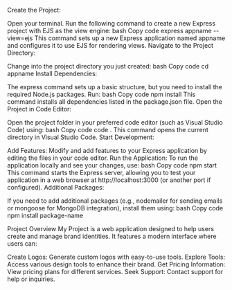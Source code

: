 Create the Project:

Open your terminal.
Run the following command to create a new Express project with EJS as the view engine:
bash
Copy code
express appname --view=ejs
This command sets up a new Express application named appname and configures it to use EJS for rendering views.
Navigate to the Project Directory:

Change into the project directory you just created:
bash
Copy code
cd appname
Install Dependencies:

The express command sets up a basic structure, but you need to install the required Node.js packages. Run:
bash
Copy code
npm install
This command installs all dependencies listed in the package.json file.
Open the Project in Code Editor:

Open the project folder in your preferred code editor (such as Visual Studio Code) using:
bash
Copy code
code .
This command opens the current directory in Visual Studio Code.
Start Development:

Add Features: Modify and add features to your Express application by editing the files in your code editor.
Run the Application: To run the application locally and see your changes, use:
bash
Copy code
npm start
This command starts the Express server, allowing you to test your application in a web browser at http://localhost:3000 (or another port if configured).
Additional Packages:

If you need to add additional packages (e.g., nodemailer for sending emails or mongoose for MongoDB integration), install them using:
bash
Copy code
npm install package-name


Project Overview
My Project is a web application designed to help users create and manage brand identities. It features a modern interface where users can:

Create Logos: Generate custom logos with easy-to-use tools.
Explore Tools: Access various design tools to enhance their brand.
Get Pricing Information: View pricing plans for different services.
Seek Support: Contact support for help or inquiries.
